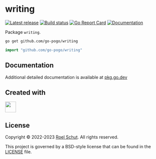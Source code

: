writing
=======

[![Latest release][latest-release-img]][latest-release-url]
[![Build status][build-status-img]][build-status-url]
[![Go Report Card][report-img]][report-url]
[![Documentation][doc-img]][doc-url]

[latest-release-img]: https://img.shields.io/github/release/go-pogo/writing.svg?label=latest

[latest-release-url]: https://github.com/go-pogo/writing/releases

[build-status-img]: https://github.com/go-pogo/writing/workflows/Test/badge.svg

[build-status-url]: https://github.com/go-pogo/writing/actions/workflows/test.yml

[report-img]: https://goreportcard.com/badge/github.com/go-pogo/writing

[report-url]: https://goreportcard.com/report/github.com/go-pogo/writing

[doc-img]: https://godoc.org/github.com/go-pogo/writing?status.svg

[doc-url]: https://pkg.go.dev/github.com/go-pogo/writing

Package `writing`.

```sh
go get github.com/go-pogo/writing
```

```go
import "github.com/go-pogo/writing"
```

## Documentation

Additional detailed documentation is available at [pkg.go.dev][doc-url]

## Created with

<a href="https://www.jetbrains.com/?from=go-pogo" target="_blank"><img src="https://resources.jetbrains.com/storage/products/company/brand/logos/GoLand_icon.png" width="35" /></a>

## License

Copyright © 2022-2023 [Roel Schut](https://roelschut.nl). All rights reserved.

This project is governed by a BSD-style license that can be found in the [LICENSE](LICENSE) file.
